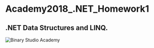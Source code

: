# Academy2018_.NET_Homework1
## .NET Data Structures and LINQ.
![Binary Studio Academy](https://s.dou.ua/img/announces/2_1_6Y7TRbx_02W4dCl.png)
